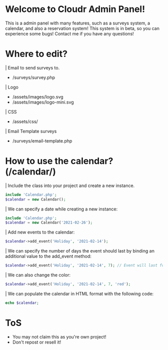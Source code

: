 # Welcome to Cloudr Admin Panel!
This is a admin panel with many features, such as a surveys system, a calendar, and also a reservation system! This system is in beta, so you can experience some bugs! Contact me if you have any questions!

# Where to edit?
| Email to send surveys to.
  - /surveys/survey.php

| Logo
  - /assets/images/logo.svg
  - /assets/images/logo-mini.svg

| CSS
  - /assets/css/

| Email Template surveys
  - /surveys/email-template.php

# How to use the calendar? (/calendar/)
| Include the class into your project and create a new instance.
  ```php
  include 'Calendar.php';
  $calendar = new Calendar();
  ```

| We can specify a date while creating a new instance:
  ```php
  include 'Calendar.php';
  $calendar = new Calendar('2021-02-26');
  ```

| Add new events to the calendar:
  ```php
  $calendar->add_event('Holiday', '2021-02-14');
  ```

| We can specify the number of days the event should last by binding an additional value to the add_event method:
  ```php
  $calendar->add_event('Holiday', '2021-02-14', 7); // Event will last for 7 days
  ```

| We can also change the color:
  ```php
  $calendar->add_event('Holiday', '2021-02-14', 7, 'red');
  ```

| We can populate the calendar in HTML format with the following code:
  ```php
  echo $calendar;
  ```

# ToS
 - You may not claim this as you're own project!
 - Don't repost or resell it!

